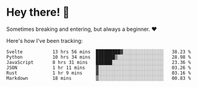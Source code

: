 # Hey there! 👋
Sometimes breaking and entering, but always a beginner. ❤️

Here's how I've been tracking:
<!--START_SECTION:waka-->

```text
Svelte           13 hrs 56 mins  █████████▓░░░░░░░░░░░░░░░   38.23 %
Python           10 hrs 34 mins  ███████▒░░░░░░░░░░░░░░░░░   28.98 %
JavaScript       8 hrs 31 mins   ██████░░░░░░░░░░░░░░░░░░░   23.36 %
JSON             1 hr 11 mins    ▓░░░░░░░░░░░░░░░░░░░░░░░░   03.26 %
Rust             1 hr 9 mins     ▓░░░░░░░░░░░░░░░░░░░░░░░░   03.16 %
Markdown         18 mins         ▒░░░░░░░░░░░░░░░░░░░░░░░░   00.83 %
```

<!--END_SECTION:waka-->
